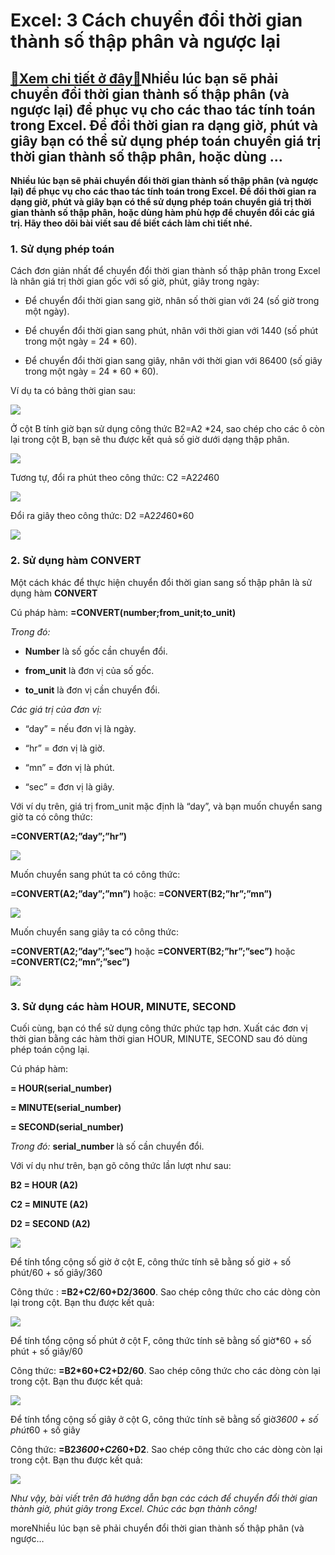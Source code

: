 Excel: 3 Cách chuyển đổi thời gian thành số thập phân và ngược lại
==================================================================

[:gift:Xem chi tiết ở đây:gift:](https://hddtvn.com/excel-3-cach-chuyen-doi-thoi-gian-thanh-so-thap-phan-va-nguoc-lai/)Nhiều lúc bạn sẽ phải chuyển đổi thời gian thành số thập phân (và ngược lại) để phục vụ cho các thao tác tính toán trong Excel. Để đổi thời gian ra dạng giờ, phút và giây bạn có thể sử dụng phép toán chuyển giá trị thời gian thành số thập phân, hoặc dùng …
----------------------------------------------------------------------------------------------------------------------------------------------------------------------------------------------------------------------------------------------------------------

**Nhiều lúc bạn sẽ phải chuyển đổi thời gian thành số thập phân (và ngược lại) để phục vụ cho các thao tác tính toán trong Excel. Để đổi thời gian ra dạng giờ, phút và giây bạn có thể sử dụng phép toán chuyển giá trị thời gian thành số thập phân, hoặc dùng hàm phù hợp để chuyển đổi các giá trị. Hãy theo dõi bài viết sau để biết cách làm chi tiết nhé.**


### 1. Sử dụng phép toán


Cách đơn giản nhất để chuyển đổi thời gian thành số thập phân trong Excel là nhân giá trị thời gian gốc với số giờ, phút, giây trong ngày:




* Để chuyển đổi thời gian sang giờ, nhân số thời gian với 24 (số giờ trong một ngày).

* Để chuyển đổi thời gian sang phút, nhân với thời gian với 1440 (số phút trong một ngày = 24 * 60).

* Để chuyển đổi thời gian sang giây, nhân với thời gian với 86400 (số giây trong một ngày = 24 * 60 * 60).



Ví dụ ta có bảng thời gian sau:


![](https://hddtvn.com/wp-content/uploads/2021/01/KqGfeRB.png)


Ở cột B tính giờ bạn sử dụng công thức B2=A2 *24, sao chép cho các ô còn lại trong cột B, bạn sẽ thu được kết quả số giờ dưới dạng thập phân.


[![](https://hddtvn.com/wp-content/uploads/2021/01/dKIANFK.png)](https://hddtvn.com/wp-content/uploads/2021/01/dKIANFK.png)


Tương tự, đổi ra phút theo công thức: C2 =A2*24*60


![](https://hddtvn.com/wp-content/uploads/2021/01/ys2vuBi.png)


Đổi ra giây theo công thức: D2 =A2*24*60*60


![](https://hddtvn.com/wp-content/uploads/2021/01/WhJLLhT.png)


### 2. Sử dụng hàm CONVERT


Một cách khác để thực hiện chuyển đổi thời gian sang số thập phân là sử dụng hàm **CONVERT**


Cú pháp hàm: **=CONVERT(number;from\_unit;to\_unit)**


*Trong đó:*




* **Number** là số gốc cần chuyển đổi.

* **from\_unit** là đơn vị của số gốc.

* **to\_unit** là đơn vị cần chuyển đổi.



*Các giá trị của đơn vị:*




* “day” = nếu đơn vị là ngày.

* “hr” = đơn vị là giờ.

* “mn” = đơn vị là phút.

* “sec” = đơn vị là giây.



Với ví dụ trên, giá trị from\_unit mặc định là “day”, và bạn muốn chuyển sang giờ ta có công thức:


**=CONVERT(A2;”day”;”hr”)**


![](https://hddtvn.com/wp-content/uploads/2021/01/kiJfrfQ.png)


Muốn chuyển sang phút ta có công thức:


**=CONVERT(A2;”day”;”mn”)** hoặc: **=CONVERT(B2;”hr”;”mn”)**


![](https://hddtvn.com/wp-content/uploads/2021/01/Ah7haUS.png)


Muốn chuyển sang giây ta có công thức:


**=CONVERT(A2;”day”;”sec”)** hoặc **=CONVERT(B2;”hr”;”sec”)** hoặc **=CONVERT(C2;”mn”;”sec”)**


![](https://hddtvn.com/wp-content/uploads/2021/01/Gtr0Xql.png)


### 3. Sử dụng các hàm HOUR, MINUTE, SECOND


Cuối cùng, bạn có thể sử dụng công thức phức tạp hơn. Xuất các đơn vị thời gian bằng các hàm thời gian HOUR, MINUTE, SECOND sau đó dùng phép toán cộng lại.


Cú pháp hàm:


**= HOUR(serial\_number)**  

**= MINUTE(serial\_number)**  

**= SECOND(serial\_number)**


*Trong đó:* **serial\_number** là số cần chuyển đổi.


Với ví dụ như trên, bạn gõ công thức lần lượt như sau:


**B2 = HOUR (A2)**  

**C2 = MINUTE (A2)**  

**D2 = SECOND (A2)**


![](https://hddtvn.com/wp-content/uploads/2021/01/uyZKGXu.png)


Để tính tổng cộng số giờ ở cột E, công thức tính sẽ bằng số giờ + số phút/60 + số giây/360


Công thức : **=B2+C2/60+D2/3600**. Sao chép công thức cho các dòng còn lại trong cột. Bạn thu được kết quả:


![](https://hddtvn.com/wp-content/uploads/2021/01/nrcktMZ.png)


Để tính tổng cộng số phút ở cột F, công thức tính sẽ bằng số giờ*60 + số phút + số giây/60


Công thức: **=B2*60+C2+D2/60**. Sao chép công thức cho các dòng còn lại trong cột. Bạn thu được kết quả:


![](https://hddtvn.com/wp-content/uploads/2021/01/C6dn7u7.png)


Để tính tổng cộng số giây ở cột G, công thức tính sẽ bằng số giờ*3600 + số phút*60 + số giây


Công thức: **=B2*3600+C2*60+D2**. Sao chép công thức cho các dòng còn lại trong cột. Bạn thu được kết quả:


![](https://hddtvn.com/wp-content/uploads/2021/01/k2GqeLa.png)


*Như vậy, bài viết trên đã hướng dẫn bạn các cách để chuyển đổi thời gian thành giờ, phút giây trong Excel. Chúc các bạn thành công!*


moreNhiều lúc bạn sẽ phải chuyển đổi thời gian thành số thập phân (và ngược…

